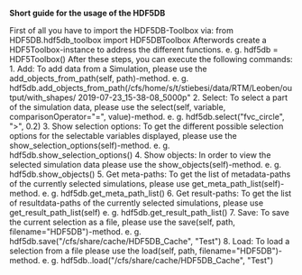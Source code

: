 ****Short guide for the usage of the HDF5DB****

First of all you have to import the HDF5DB-Toolbox via:
	from HDF5DB.hdf5db_toolbox import HDF5DBToolbox
Afterwords create a HDF5Toolbox-instance to address the different functions.
	e. g. hdf5db = HDF5Toolbox()
After these steps, you can execute the following commands:
    1. Add:
    To add data from a Simulation, please use the add_objects_from_path(self, path)-method.
   	e. g. hdf5db.add_objects_from_path(/cfs/home/s/t/stiebesi/data/RTM/Leoben/output/with_shapes/
	2019-07-23_15-38-08_5000p"
    2. Select:
   To select a part of the simulation data, please use the select(self, variable,
   comparisonOperator="=", value)-method.
	e. g. hdf5db.select("fvc_circle", ">", 0.2)
    3. Show selection options:
    To get the different possible selection options for the selectable variables displayed,
    please use the show_selection_options(self)-method.
	e. g. hdf5db.show_selection_options()
    4. Show objects:
    In order to view the selected simulation data please use the show_objects(self)-method.
	e. g. hdf5db.show_objects()
    5. Get meta-paths:
    To get the list of metadata-paths of the currently selected simulations, please use
    get_meta_path_list(self)-method.
	e. g. hdf5db.get_meta_path_list()
    6. Get result-paths:
    To get the list of resultdata-paths of the currently selected simulations, please use
    get_result_path_list(self)
	e. g. hdf5db.get_result_path_list()
    7. Save:
    To save the current selection as a file, please use the save(self, path, filename="HDF5DB")-method.
	e. g. hdf5db.save("/cfs/share/cache/HDF5DB_Cache",  "Test")
    8. Load:
    To load a selection from a file please use the load(self, path, filename="HDF5DB")-method.
	e. g. hdf5db..load("/cfs/share/cache/HDF5DB_Cache", "Test")
